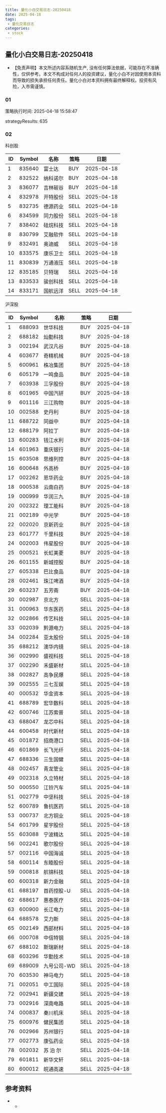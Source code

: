 ```yaml
---
title: 量化小白交易日志-20250418
date: 2025-04-18
tags:
 - 量化交易日志
categories: 
 - stock
---
```


## 量化小白交易日志-20250418

- 【免责声明】本文所述内容系随机生产, 没有任何算法依据，可能存在不准确性，仅供参考。本文不构成对任何人的投资建议，量化小白不对因使用本资料而导致的损失承担任何责任。量化小白对本资料拥有最终解释权。投资有风险，入市需谨慎。

### 01

策略执行时间: 2025-04-18 15:58:47

strategyResults: 635

### 02

科创股

|ID|Symbol|名称|策略|日期|
| ---- | ---- | ---- | ---- | ---- |
|1|835640|富士达|BUY|2025-04-18|
|2|832522|纳科诺尔|BUY|2025-04-18|
|3|836077|吉林碳谷|BUY|2025-04-18|
|4|832978|开特股份|SELL|2025-04-18|
|5|832735|德源药业|SELL|2025-04-18|
|6|834599|同力股份|SELL|2025-04-18|
|7|838402|硅烷科技|SELL|2025-04-18|
|8|830799|艾融软件|SELL|2025-04-18|
|9|832491|奥迪威|SELL|2025-04-18|
|10|833575|康乐卫士|SELL|2025-04-18|
|11|830839|万通液压|SELL|2025-04-18|
|12|835185|贝特瑞|SELL|2025-04-18|
|13|833533|骏创科技|SELL|2025-04-18|
|14|833171|国航远洋|SELL|2025-04-18|

沪深股

|ID|Symbol|名称|策略|日期|
| ---- | ---- | ---- | ---- | ---- |
|1|688093|世华科技|BUY|2025-04-18|
|2|688182|灿勤科技|BUY|2025-04-18|
|3|002194|武汉凡谷|BUY|2025-04-18|
|4|603677|奇精机械|BUY|2025-04-18|
|5|600961|株冶集团|BUY|2025-04-18|
|6|605179|一鸣食品|BUY|2025-04-18|
|7|603938|三孚股份|BUY|2025-04-18|
|8|601965|中国汽研|BUY|2025-04-18|
|9|601116|三江购物|BUY|2025-04-18|
|10|002588|史丹利|BUY|2025-04-18|
|11|688722|同益中|BUY|2025-04-18|
|12|688179|阿拉丁|BUY|2025-04-18|
|13|600283|钱江水利|BUY|2025-04-18|
|14|601963|重庆银行|BUY|2025-04-18|
|15|603508|思维列控|BUY|2025-04-18|
|16|600648|外高桥|BUY|2025-04-18|
|17|002262|恩华药业|BUY|2025-04-18|
|18|000538|云南白药|BUY|2025-04-18|
|19|000999|华润三九|BUY|2025-04-18|
|20|002322|理工能科|BUY|2025-04-18|
|21|002189|中光学|BUY|2025-04-18|
|22|002020|京新药业|BUY|2025-04-18|
|23|601777|千里科技|BUY|2025-04-18|
|24|002003|伟星股份|BUY|2025-04-18|
|25|000521|长虹美菱|BUY|2025-04-18|
|26|601155|新城控股|BUY|2025-04-18|
|27|605338|巴比食品|BUY|2025-04-18|
|28|002461|珠江啤酒|BUY|2025-04-18|
|29|603237|五芳斋|BUY|2025-04-18|
|30|002987|京北方|SELL|2025-04-18|
|31|000963|华东医药|SELL|2025-04-18|
|32|002866|传艺科技|SELL|2025-04-18|
|33|002039|黔源电力|SELL|2025-04-18|
|34|002284|亚太股份|SELL|2025-04-18|
|35|688212|澳华内镜|SELL|2025-04-18|
|36|002990|盛视科技|SELL|2025-04-18|
|37|002290|禾盛新材|SELL|2025-04-18|
|38|002827|高争民爆|SELL|2025-04-18|
|39|002555|三七互娱|SELL|2025-04-18|
|40|000532|华金资本|SELL|2025-04-18|
|41|688789|宏华数科|SELL|2025-04-18|
|42|600746|江苏索普|SELL|2025-04-18|
|43|688047|龙芯中科|SELL|2025-04-18|
|44|600458|时代新材|SELL|2025-04-18|
|45|001872|招商港口|SELL|2025-04-18|
|46|601869|长飞光纤|SELL|2025-04-18|
|47|688336|三生国健|SELL|2025-04-18|
|48|002457|青龙管业|SELL|2025-04-18|
|49|002318|久立特材|SELL|2025-04-18|
|50|000550|江铃汽车|SELL|2025-04-18|
|51|002779|中坚科技|SELL|2025-04-18|
|52|600789|鲁抗医药|SELL|2025-04-18|
|53|000737|北方铜业|SELL|2025-04-18|
|54|601799|星宇股份|SELL|2025-04-18|
|55|603088|宁波精达|SELL|2025-04-18|
|56|002241|歌尔股份|SELL|2025-04-18|
|57|002116|中国海诚|SELL|2025-04-18|
|58|600114|东睦股份|SELL|2025-04-18|
|59|000818|航锦科技|SELL|2025-04-18|
|60|600318|新力金融|SELL|2025-04-18|
|61|688197|首药控股-U|SELL|2025-04-18|
|62|688617|惠泰医疗|SELL|2025-04-18|
|63|600900|长江电力|SELL|2025-04-18|
|64|688578|艾力斯|SELL|2025-04-18|
|65|002149|西部材料|SELL|2025-04-18|
|66|000708|中信特钢|SELL|2025-04-18|
|67|688102|斯瑞新材|SELL|2025-04-18|
|68|603296|华勤技术|SELL|2025-04-18|
|69|689009|九号公司-WD|SELL|2025-04-18|
|70|603530|神马电力|SELL|2025-04-18|
|71|002051|中工国际|SELL|2025-04-18|
|72|002941|新疆交建|SELL|2025-04-18|
|73|002916|深南电路|SELL|2025-04-18|
|74|000837|秦川机床|SELL|2025-04-18|
|75|600976|健民集团|SELL|2025-04-18|
|76|002966|苏州银行|SELL|2025-04-18|
|77|002773|康弘药业|SELL|2025-04-18|
|78|002032|苏 泊 尔|SELL|2025-04-18|
|79|601811|新华文轩|SELL|2025-04-18|
|80|600012|皖通高速|SELL|2025-04-18|

## 参考资料

- -